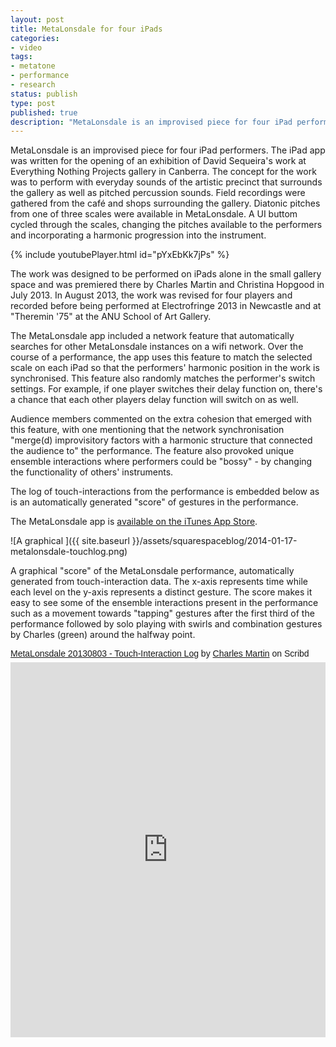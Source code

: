 ```yaml
---
layout: post
title: MetaLonsdale for four iPads
categories:
- video
tags:
- metatone
- performance
- research
status: publish
type: post
published: true
description: "MetaLonsdale is an improvised piece for four iPad performers. The iPad app was written for the opening of an exhibition of David Sequeira's work at"
---
```


MetaLonsdale is an improvised piece for four iPad performers. The iPad app was written for the opening of an exhibition of David Sequeira's work at Everything Nothing Projects gallery in Canberra. The concept for the work was to perform with everyday sounds of the artistic precinct that surrounds the gallery as well as pitched percussion sounds. Field recordings were gathered from the café and shops surrounding the gallery. Diatonic pitches from one of three scales were available in MetaLonsdale. A UI buttom cycled through the scales, changing the pitches available to the performers and incorporating a harmonic progression into the instrument.

<!-- https://youtu.be/pYxEbKk7jPs -->
{% include youtubePlayer.html id="pYxEbKk7jPs" %}

The work was designed to be performed on iPads alone in the small gallery space and was premiered there by Charles Martin and Christina Hopgood in July 2013. In August 2013, the work was revised for four players and recorded before being performed at Electrofringe 2013 in Newcastle and at "Theremin '75" at the ANU School of Art Gallery.

The MetaLonsdale app included a network feature that automatically searches for other MetaLonsdale instances on a wifi network. Over the course of a performance, the app uses this feature to match the selected scale on each iPad so that the performers' harmonic position in the work is synchronised. This feature also randomly matches the performer's switch settings. For example, if one player switches their delay function on, there's a chance that each other players delay function will switch on as well.

Audience members commented on the extra cohesion that emerged with this feature, with one mentioning that the network synchronisation "merge(d) improvisitory factors with a harmonic structure that connected the audience to" the performance. The feature also provoked unique ensemble interactions where performers could be "bossy" - by changing the functionality of others' instruments.

The log of touch-interactions from the performance is embedded below as is an automatically generated "score" of gestures in the performance.

The MetaLonsdale app is [available on the iTunes App Store](https://itunes.apple.com/au/app/metalonsdale/id694075948?mt=8).
       
![A graphical ]({{ site.baseurl }}/assets/squarespaceblog/2014-01-17-metalonsdale-touchlog.png) 

A graphical "score" of the MetaLonsdale performance, automatically generated from touch-interaction data. The x-axis represents time while each level on the y-axis represents a distinct gesture. The score makes it easy to see some of the ensemble interactions present in the performance such as a movement towards "tapping" gestures after the first third of the performance followed by solo playing with swirls and combination gestures by Charles (green) around the halfway point. 
   
<!-- [MetaLonsdale 20130803 - Touch-Interaction Log](http://www.scribd.com/doc/200272377/MetaLonsdale-20130803-Touch-Interaction-Log) -->

<p  style=" margin: 12px auto 6px auto; font-family: Helvetica,Arial,Sans-serif; font-style: normal; font-variant: normal; font-weight: normal; font-size: 14px; line-height: normal; font-size-adjust: none; font-stretch: normal; -x-system-font: none; display: block;">   <a title="View MetaLonsdale 20130803 - Touch-Interaction Log on Scribd" href="https://www.scribd.com/doc/200272377/MetaLonsdale-20130803-Touch-Interaction-Log#from_embed"  style="text-decoration: underline;" >MetaLonsdale 20130803 - Touch-Interaction Log</a> by <a title="View Charles Martin's profile on Scribd" href="https://www.scribd.com/user/122304397/Charles-Martin#from_embed"  style="text-decoration: underline;" >Charles Martin</a> on Scribd</p><iframe class="scribd_iframe_embed" title="MetaLonsdale 20130803 - Touch-Interaction Log" src="https://www.scribd.com/embeds/200272377/content?start_page=1&view_mode=scroll&access_key=key-1fo731ngby088p6bfioa&show_recommendations=true" data-auto-height="false" data-aspect-ratio="0.7729220222793488" scrolling="no" id="doc_3440" width="100%" height="600" frameborder="0"></iframe>
